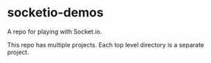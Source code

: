 # socketio-demos
A repo for playing with Socket.io.

This repo has multiple projects. Each top level directory is a separate project.